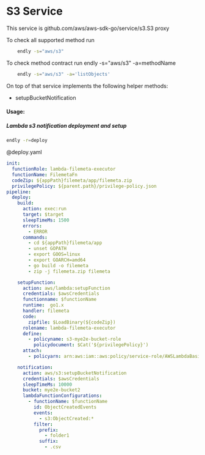 # S3 Service

This service is github.com/aws/aws-sdk-go/service/s3.S3 proxy 

To check all supported method run
```bash
    endly -s="aws/s3"
```

To check method contract run endly -s="aws/s3" -a=methodName
```bash
    endly -s="aws/s3" -a='listObjects'
```

On top of that service implements the following helper methods:
 - setupBucketNotification


#### Usage:

##### Lambda s3 notification deployment and setup

```bash
endly -r=deploy
```

@deploy.yaml
```yaml
init:
  functionRole: lambda-filemeta-executor
  functionName: FilemetaFn
  codeZip: ${appPath}filemeta/app/filemeta.zip
  privilegePolicy: ${parent.path}/privilege-policy.json
pipeline:
  deploy:
    build:
      action: exec:run
      target: $target
      sleepTimeMs: 1500
      errors:
        - ERROR
      commands:
        - cd ${appPath}filemeta/app
        - unset GOPATH
        - export GOOS=linux
        - export GOARCH=amd64
        - go build -o filemeta
        - zip -j filemeta.zip filemeta

    setupFunction:
      action: aws/lambda:setupFunction
      credentials: $awsCredentials
      functionname: $functionName
      runtime:  go1.x
      handler: filemeta
      code:
        zipfile: $LoadBinary(${codeZip})
      rolename: lambda-filemeta-executor
      define:
        - policyname: s3-mye2e-bucket-role
          policydocument: $Cat('${privilegePolicy}')
      attach:
        - policyarn: arn:aws:iam::aws:policy/service-role/AWSLambdaBasicExecutionRole

    notification:
      action: aws/s3:setupBucketNotification
      credentials: $awsCredentials
      sleepTimeMs: 10000
      bucket: mye2e-bucket2
      lambdaFunctionConfigurations:
        - functionName: $functionName
          id: ObjectCreatedEvents
          events:
            - s3:ObjectCreated:*
          filter:
            prefix:
              - folder1
            suffix:
              - .csv
```
